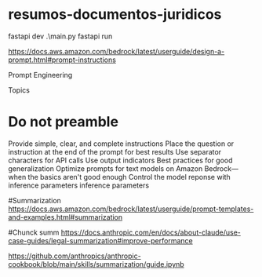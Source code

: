 # resumos-documentos-juridicos

fastapi dev .\main.py
fastapi run

https://docs.aws.amazon.com/bedrock/latest/userguide/design-a-prompt.html#prompt-instructions

Prompt Engineering

Topics

# Do not preamble

Provide simple, clear, and complete instructions
Place the question or instruction at the end of the prompt for best results
Use separator characters for API calls
Use output indicators
Best practices for good generalization
Optimize prompts for text models on Amazon Bedrock—when the basics aren't good enough
Control the model reponse with inference parameters inference parameters

#Summarization
https://docs.aws.amazon.com/bedrock/latest/userguide/prompt-templates-and-examples.html#summarization

#Chunck summ
https://docs.anthropic.com/en/docs/about-claude/use-case-guides/legal-summarization#improve-performance

https://github.com/anthropics/anthropic-cookbook/blob/main/skills/summarization/guide.ipynb
